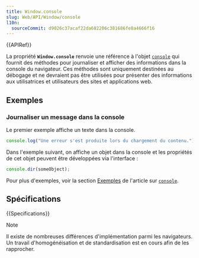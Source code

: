 ```yaml
---
title: Window.console
slug: Web/API/Window/console
l10n:
  sourceCommit: d9026c37acaf22da682206c381686fe8a4666f16
---
```


{{APIRef}}

La propriété **`Window.console`** renvoie une référence à l'objet [`console`](/fr/docs/Web/API/console) qui fournit des méthodes pour journaliser et afficher des informations dans la console du navigateur. Ces méthodes sont uniquement destinées au débogage et ne devraient pas être utilisées pour présenter des informations aux utilisatrices et utilisateurs des sites et applications web.

## Exemples

### Journaliser un message dans la console

Le premier exemple affiche un texte dans la console.

```js
console.log("Une erreur s'est produite lors du chargement du contenu.");
```

Dans l'exemple suivant, on affiche un objet dans la console et les propriétés de cet objet peuvent être développées via l'interface&nbsp;:

```js
console.dir(someObject);
```

Pour plus d'exemples, voir la section [Exemples](/fr/docs/Web/API/console#exemples) de l'article sur [`console`](/fr/docs/Web/API/console).

## Spécifications

{{Specifications}}

> [!NOTE]
> Il existe de nombreuses différences d'implémentation parmi les navigateurs. Un travail d'homogénéisation et de standardisation est en cours afin de les rapprocher.
